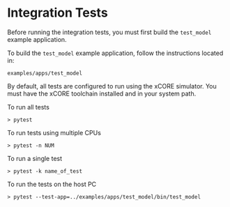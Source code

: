 # Integration Tests

Before running the integration tests, you must first build the `test_model` example application.

To build the `test_model` example application, follow the instructions located in:

    examples/apps/test_model

By default, all tests are configured to run using the xCORE simulator.  You must have the 
xCORE toolchain installed and in your system path.  

To run all tests

    > pytest

To run tests using multiple CPUs

    > pytest -n NUM

To run a single test

    > pytest -k name_of_test

To run the tests on the host PC

    > pytest --test-app=../examples/apps/test_model/bin/test_model
